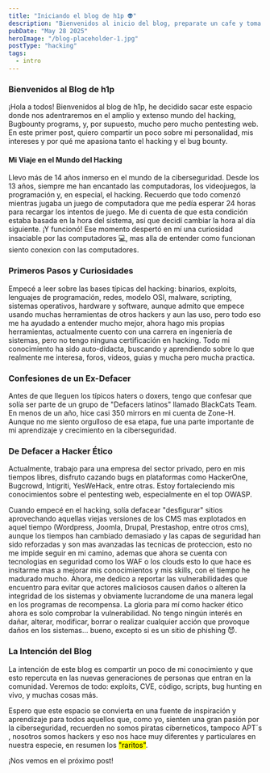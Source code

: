 ```yaml
---
title: "Iniciando el blog de h1p 👽"
description: "Bienvenidos al inicio del blog, preparate un cafe y toma asiento, ahora si viene lo bueno"
pubDate: "May 28 2025"
heroImage: "/blog-placeholder-1.jpg"
postType: "hacking"
tags:
  - intro
---
```



### Bienvenidos al Blog de h1p

¡Hola a todos! Bienvenidos al blog de h1p, he decidido sacar este espacio donde nos adentraremos en el amplio y extenso mundo del hacking, Bugbounty programs, y, por supuesto, mucho pero mucho pentesting web. En este primer post, quiero compartir un poco sobre mi personalidad, mis intereses y por qué me apasiona tanto el hacking y el bug bounty.


#### Mi Viaje en el Mundo del Hacking
Llevo más de 14 años inmerso en el mundo de la ciberseguridad. Desde los 13 años, siempre me han encantado las computadoras, los videojuegos, la programación y, en especial, el hacking. Recuerdo que todo comenzó mientras jugaba un juego de computadora que me pedía esperar 24 horas para recargar los intentos de juego. Me di cuenta de que esta condición estaba basada en la hora del sistema, así que decidí cambiar la hora al día siguiente. ¡Y funcionó! Ese momento despertó en mí una curiosidad insaciable por las computadores 💻, mas alla de entender como funcionan siento conexion con las computadores.

### Primeros Pasos y Curiosidades
Empecé a leer sobre las bases típicas del hacking: binarios, exploits, lenguajes de programación, redes, modelo OSI, malware, scripting, sistemas operativos, hardware y software, aunque admito que empece usando muchas herramientas de otros hackers y aun las uso, pero todo eso me ha ayudado a entender mucho mejor, ahora hago mis propias herramientas, actualmente cuento con una carrera en ingeniería de sistemas, pero no tengo ninguna certificación en hacking. Todo mi conocimiento ha sido auto-didacta, buscando y aprendiendo sobre lo que realmente me interesa, foros, videos, guias y mucha pero mucha practica.

### Confesiones de un Ex-Defacer
Antes de que lleguen los típicos haters o doxers, tengo que confesar que solía ser parte de un grupo de "Defacers latinos" llamado BlackCats Team. En menos de un año, hice casi 350 mirrors en mi cuenta de Zone-H. Aunque no me siento orgulloso de esa etapa, fue una parte importante de mi aprendizaje y crecimiento en la ciberseguridad.


### De Defacer a Hacker Ético
Actualmente, trabajo para una empresa del sector privado, pero en mis tiempos libres, disfruto cazando bugs en plataformas como HackerOne, Bugcrowd, Intigriti, YesWeHack, entre otras. Estoy fortaleciendo mis conocimientos sobre el pentesting web, especialmente en el top OWASP.

Cuando empecé en el hacking, solía defacear "desfigurar" sitios aprovechando aquellas viejas versiones de los CMS mas explotados en aquel tiempo (Wordpress, Joomla, Drupal, Prestashop, entre otros cms), aunque los tiempos han cambiado demasiado y las capas de seguridad han sido reforzadas y son mas avanzadas las tecnicas de proteccion, esto no me impide seguir en mi camino, ademas que ahora se cuenta con tecnologias en seguridad como los WAF o los clouds esto lo que hace es insitarme mas a mejorar mis conocimientos y mis skills, con el tiempo he madurado mucho. Ahora, me dedico a reportar las vulnerabilidades que encuentro para evitar que actores maliciosos causen daños o alteren la integridad de los sistemas y obviamente lucrandome de una manera legal en los programas de recompensa. La gloria para mí como hacker ético ahora es solo comprobar la vulnerabilidad. No tengo ningún interés en dañar, alterar, modificar, borrar o realizar cualquier acción que provoque daños en los sistemas... bueno, excepto si es un sitio de phishing 😈.


### La Intención del Blog
La intención de este blog es compartir un poco de mi conocimiento y que esto repercuta en las nuevas generaciones de personas que entran en la comunidad. Veremos de todo: exploits, CVE, código, scripts, bug hunting en vivo, y muchas cosas más.

Espero que este espacio se convierta en una fuente de inspiración y aprendizaje para todos aquellos que, como yo, sienten una gran pasión por la ciberseguridad, recuerden no somos piratas ciberneticos, tampoco APT´s , nosotros somos hackers y eso nos hace muy diferentes y particulares en nuestra especie, en resumen los <mark>"raritos"</mark>.

¡Nos vemos en el próximo post!